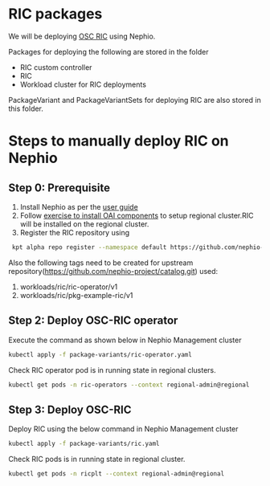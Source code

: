 # RIC packages
We will be deploying [OSC RIC](https://docs.o-ran-sc.org/en/latest/projects.html#near-realtime-ran-intelligent-controller-ric) using Nephio.

Packages for deploying the following are stored in the folder

- RIC custom controller
- RIC
- Workload cluster for RIC deployments

PackageVariant and PackageVariantSets for deploying RIC are also stored in this folder.

# Steps to manually deploy RIC on Nephio

## Step 0: Prerequisite

1. Install Nephio as per the [user guide](https://github.com/nephio-project/docs/blob/main/content/en/docs/guides/install-guides/_index.md)
2. Follow [exercise to install OAI components](https://github.com/nephio-project/docs/blob/main/content/en/docs/guides/user-guides/exercise-2-oai.md) to setup regional cluster.RIC will be installed on the regional cluster.
3. Register the RIC repository using

```bash
 kpt alpha repo register --namespace default https://github.com/nephio-project/catalog.git --directory=workloads/ric
```

   Also the following tags need to be created for upstream repository(https://github.com/nephio-project/catalog.git) used:
   1. workloads/ric/ric-operator/v1
   2. workloads/ric/pkg-example-ric/v1


## Step 2: Deploy OSC-RIC operator

Execute the command as shown below in Nephio Management cluster

```bash
kubectl apply -f package-variants/ric-operator.yaml
```
Check RIC operator pod is in running state in regional clusters.

```bash
kubectl get pods -n ric-operators --context regional-admin@regional
```

## Step 3: Deploy OSC-RIC

Deploy RIC using the below command in Nephio Management cluster

```bash
kubectl apply -f package-variants/ric.yaml
```
Check RIC pods is in running state in regional cluster.

```bash
kubectl get pods -n ricplt --context regional-admin@regional
```